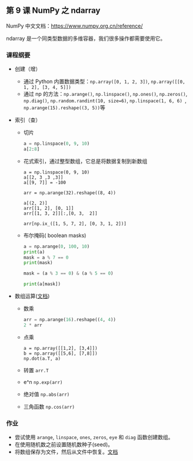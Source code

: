 ## 第 9 课 NumPy 之 ndarray

NumPy 中文文档：https://www.numpy.org.cn/reference/

ndarray 是一个同类型数据的多维容器，我们很多操作都需要使用它。

### 课程纲要

- 创建（增）
  - 通过 Python 内置数据类型：`np.array([0, 1, 2, 3])`, `np.array([[0, 1, 2], [3, 4, 5]])`
  - 通过 np 的方法：`np.arange()`, `np.linspace()`, `np.ones()`, `np.zeros()`,  `np.diag()`,  `np.random.randint(10, size=6)`, `np.linspace(1, 6, 6) `, `np.arange(15).reshape((3, 5))`等

- 索引（查）

  - 切片

    ```python
    a = np.linspace(0, 9, 10)
    a[2:8]
    ```

  - 花式索引，通过整型数组，它总是将数据复制到新数组

    ```
    a = np.linspace(0, 9, 10)
    a[[2, 3 ,3 ,3]]
    a[[9, 7]] = -100
    
    arr = np.arange(32).reshape((8, 4))
    
    a[(2, 2)]
    arr[[1, 2], [0, 1]]
    arr[[1, 3, 2]][:,[0, 3,  2]]
    
    arr[np.ix_([1, 5, 7, 2], [0, 3, 1, 2])]
    ```

  - 布尔掩码( boolean masks)

    ```python
    a = np.arange(0, 100, 10)
    print(a)
    mask = a % 7 == 0
    print(mask)
    
    mask = (a % 3 == 0) & (a % 5 == 0)
    
    print(a[mask])
    
    ```

- 数组运算([文档](https://www.numpy.org.cn/reference/routines/math.html#%E6%8C%87%E6%95%B0%E5%92%8C%E5%AF%B9%E6%95%B0))

  - 数乘

    ```python
    arr = np.arange(16).reshape((4, 4))
    2 * arr
    ```

  - 点乘 

    ```
    a = np.array([[1,2], [3,4]])
    b = np.array([[5,6], [7,8]])
    np.dot(a.T, a)
    ```

  - 转置 `arr.T`

  - e^n `np.exp(arr)`

  - 绝对值 `np.abs(arr)`

  - 三角函数 `np.cos(arr)`

### 作业

- 尝试使用 `arange`, `linspace`, `ones`, `zeros`, `eye` 和 `diag` 函数创建数组。
- 在使用随机数之前设置随机数种子(seed)。
- 将数组保存为文件，然后从文件中恢复。[文档](https://www.numpy.org.cn/reference/routines/io.html#%E6%96%87%E6%9C%AC%E6%96%87%E4%BB%B6)
